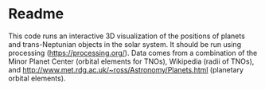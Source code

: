 # Readme

This code runs an interactive 3D visualization of the positions of planets and trans-Neptunian objects in the solar system.  It should be run using processing (https://processing.org/).  Data comes from a combination of the Minor Planet Center (orbital elements for TNOs), Wikipedia (radii of TNOs), and http://www.met.rdg.ac.uk/~ross/Astronomy/Planets.html (planetary orbital elements).